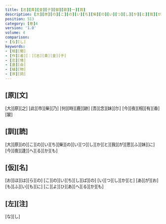 ```yaml
---
title: [志][貴][皇][子][御][歌][一][首]
description: [大][原][の][こ][の][い][ち][柴][の][い][つ][し][か][と][我][が][思][ふ][妹][に][今][夜][逢][へ][る][か][も]
position: 513
category: [巻]4
version: '1.0'
volume: 4
comparison:
- [な][し]
keywords:
- [相][聞]
- [作][者][：][志][貴][皇][子]
- [恋][情]
- [逢][会]
- [植][物]
- [序][詞]
---
```


## [原][文]

[大][原][之] [此][市][柴][乃] [何][時][鹿][跡] [吾][念][妹][尓] [今][夜][相][有][香][裳]

## [訓][読]

[大][原][の][こ][の][い][ち][柴][の][い][つ][し][か][と][我][が][思][ふ][妹][に][今][夜][逢][へ][る][か][も]

## [仮][名]

[お][ほ][は][ら][の] [こ][の][い][ち][し][ば][の] [い][つ][し][か][と] [あ][が][お][も][ふ][い][も][に] [こ][よ][ひ][あ][へ][る][か][も]

## [左][注]

[な][し]
